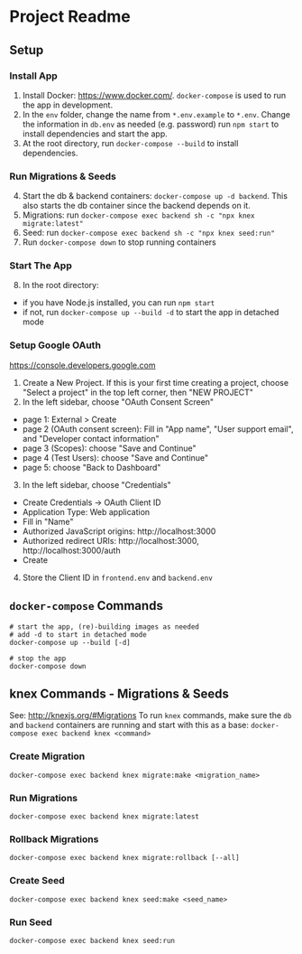 # Project Readme
## Setup
### Install App
1. Install Docker: https://www.docker.com/. `docker-compose` is used to run the
app in development.
2. In the `env` folder, change the name from `*.env.example` to `*.env`.
Change the information in `db.env` as needed (e.g. password)
run `npm start` to install dependencies and start the app.
3. At the root directory, run `docker-compose --build` to install dependencies.

### Run Migrations & Seeds
4. Start the db & backend containers: `docker-compose up -d backend`. This also starts the db container since the backend depends on it.
5. Migrations: run `docker-compose exec backend sh -c "npx knex migrate:latest"`
6. Seed: run `docker-compose exec backend sh -c "npx knex seed:run"`
7. Run `docker-compose down` to stop running containers

### Start The App
8. In the root directory:
  - if you have Node.js installed, you can run `npm start`
  - if not, run `docker-compose up --build -d` to start the app in detached mode

### Setup Google OAuth
https://console.developers.google.com
1. Create a New Project. If this is your first time creating a project, choose "Select a project" in the top left corner, then "NEW PROJECT"
2. In the left sidebar, choose "OAuth Consent Screen"
  - page 1: External > Create
  - page 2 (OAuth consent screen): Fill in "App name", "User support email", and "Developer contact information"
  - page 3 (Scopes): choose "Save and Continue"
  - page 4 (Test Users): choose "Save and Continue"
  - page 5: choose "Back to Dashboard"
3. In the left sidebar, choose "Credentials"
  - Create Credentials -> OAuth Client ID
  - Application Type: Web application
  - Fill in "Name"
  - Authorized JavaScript origins: http://localhost:3000
  - Authorized redirect URIs: http://localhost:3000, http://localhost:3000/auth
  - Create
4. Store the Client ID in `frontend.env` and `backend.env`

## `docker-compose` Commands
``` shell
# start the app, (re)-building images as needed
# add -d to start in detached mode
docker-compose up --build [-d]

# stop the app
docker-compose down
```


## knex Commands - Migrations & Seeds
See: http://knexjs.org/#Migrations
To run `knex` commands, make sure the `db` and `backend` containers are running
and start with this as a base: 
`docker-compose exec backend knex <command>`

### Create Migration
`docker-compose exec backend knex migrate:make <migration_name>`

### Run Migrations
`docker-compose exec backend knex migrate:latest`

### Rollback Migrations
`docker-compose exec backend knex migrate:rollback [--all]`

### Create Seed
`docker-compose exec backend knex seed:make <seed_name>`

### Run Seed
`docker-compose exec backend knex seed:run`